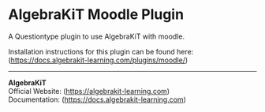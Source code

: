 # AlgebraKiT Moodle Plugin

A Questiontype plugin to use AlgebraKiT with moodle.

Installation instructions for this plugin can be found here: (https://docs.algebrakit-learning.com/plugins/moodle/)

---

**AlgebraKiT**<br>
Official Website: (https://algebrakit-learning.com)<br>
Documentation: (https://docs.algebrakit-learning.com)